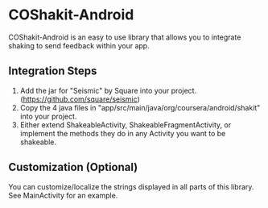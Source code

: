 COShakit-Android
=========

COShakit-Android is an easy to use library that allows you to integrate shaking to send feedback within your app.

Integration Steps
----

1. Add the jar for "Seismic" by Square into your project. (https://github.com/square/seismic)
2. Copy the 4 java files in "app/src/main/java/org/coursera/android/shakit" into your project.
3. Either extend ShakeableActivity, ShakeableFragmentActivity, or implement the methods they do in any Activity you want to be shakeable.

Customization (Optional)
----
You can customize/localize the strings displayed in all parts of this library. See MainActivity for an example.
